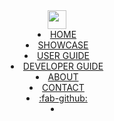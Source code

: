 <header>
<navbar type="dark" placement="top" type="inverse">
  <a slot="brand" href="{{baseUrl}}/index.html" title="Home" class="navbar-brand"><img width="30px" src="{{baseUrl}}/favicon.ico"></img></a>
  <li><a href="{{baseUrl}}/index.html" class="nav-link">HOME</a></li>
  <li><a href="{{baseUrl}}/showcase.html" class="nav-link">SHOWCASE</a></li>
  <li><a href="{{baseUrl}}/ug/index.html" class="nav-link">USER GUIDE</a></li>
  <li><a href="{{baseUrl}}/dg/index.html" class="nav-link">DEVELOPER GUIDE</a></li>
  <li><a href="{{baseUrl}}/about.html" class="nav-link">ABOUT</a></li>
  <li><a href="{{baseUrl}}/contact.html" class="nav-link">CONTACT</a></li>
  <li><a href="https://github.com/RepoSense/reposense" target="_blank" class="nav-link"><md>:fab-github:</md></a></li>
  <li slot="right">
    <form class="navbar-form">
      <searchbar :data="searchData" placeholder="Search" :on-hit="searchCallback" menu-align-right></searchbar>
    </form>
  </li>
</navbar>
</header>

